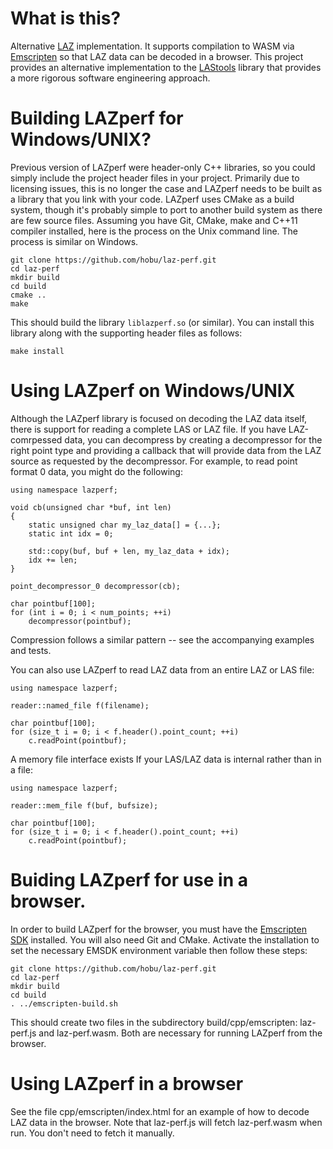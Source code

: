 
# What is this?

Alternative [LAZ](http://laszip.org) implementation. It supports compilation to WASM via
[Emscripten](https://emscripten.org/) so that LAZ data can be decoded in a browser.  This
project provides an alternative implementation to the [LAStools](http://lastools.org/) library
that provides a more rigorous software engineering approach.

# Building LAZperf for Windows/UNIX?

Previous version of LAZperf were header-only C++ libraries, so you could simply include the
project header files in your project. Primarily due to licensing issues, this is no longer the
case and LAZperf needs to be built as a library that you link with your code. LAZperf uses
CMake as a build system, though it's probably simple to port to another build system as there
are few source files. Assuming you have Git, CMake, make and C++11 compiler installed, here is the
process on the Unix command line. The process is similar on Windows.

    git clone https://github.com/hobu/laz-perf.git
    cd laz-perf
    mkdir build
    cd build
    cmake ..
    make

This should build the library `liblazperf.so` (or similar). You can install this library along
with the supporting header files as follows:

    make install

# Using LAZperf on Windows/UNIX

Although the LAZperf library is focused on decoding the LAZ data itself, there is support
for reading a complete LAS or LAZ file. If you have LAZ-comrpessed data, you can decompress
by creating a decompressor for the right point type and providing a callback that will
provide data from the LAZ source as requested by the decompressor. For example, to read
point format 0 data, you might do the following:

    using namespace lazperf;

    void cb(unsigned char *buf, int len)
    {
        static unsigned char my_laz_data[] = {...};
        static int idx = 0;

        std::copy(buf, buf + len, my_laz_data + idx);
        idx += len;
    }

    point_decompressor_0 decompressor(cb);

    char pointbuf[100];
    for (int i = 0; i < num_points; ++i)
        decompressor(pointbuf);

Compression follows a similar pattern -- see the accompanying examples and tests.

You can also use LAZperf to read LAZ data from an entire LAZ or LAS file:

    using namespace lazperf;

    reader::named_file f(filename);

    char pointbuf[100];
    for (size_t i = 0; i < f.header().point_count; ++i)
        c.readPoint(pointbuf);

A memory file interface exists If your LAS/LAZ data is internal rather than in a file:

    using namespace lazperf;

    reader::mem_file f(buf, bufsize);

    char pointbuf[100];
    for (size_t i = 0; i < f.header().point_count; ++i)
        c.readPoint(pointbuf);


# Buiding LAZperf for use in a browser.

In order to build LAZperf for the browser, you must have the
[Emscripten SDK](https://emscripten.org/docs/getting_started/downloads.html) installed.
You will also need Git and CMake.
Activate the installation to set the necessary EMSDK environment variable then follow
these steps:

    git clone https://github.com/hobu/laz-perf.git
    cd laz-perf
    mkdir build
    cd build
    . ../emscripten-build.sh

This should create two files in the subdirectory build/cpp/emscripten: laz-perf.js and
laz-perf.wasm. Both are necessary for running LAZperf from the browser.

# Using LAZperf in a browser

See the file cpp/emscripten/index.html for an example of how to decode LAZ data in
the browser. Note that laz-perf.js will fetch laz-perf.wasm when run. You don't need
to fetch it manually.

